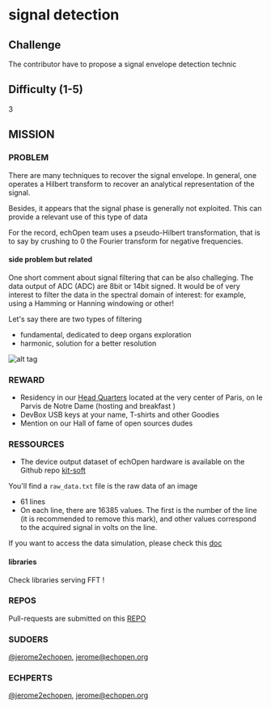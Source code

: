 # signal detection

## Challenge

The contributor have to propose a signal envelope detection technic

## Difficulty \(1-5\)

3

## MISSION

### PROBLEM

There are many techniques to recover the signal envelope. In general, one operates a Hilbert transform to recover an analytical representation of the signal.

Besides, it appears that the signal phase is generally not exploited. This can provide a relevant use of this type of data

For the record, echOpen team uses a pseudo-Hilbert transformation, that is to say by crushing to 0 the Fourier transform for negative frequencies.

#### side problem but related

One short comment about signal filtering that can be also challeging. The data output of ADC \(ADC\) are 8bit or 14bit signed. It would be of very interest to filter the data in the spectral domain of interest: for example, using a Hamming or Hanning windowing or other!

Let's say there are two types of filtering

* fundamental, dedicated to deep organs exploration
* harmonic, solution for a better resolution

![alt tag](http://wiki.echopen.org/images/c/ca/Screen_Shot_2015-09-08_at_15.10.24.png)

### REWARD

* Residency in our [Head Quarters](https://www.google.fr/maps/place/Point+Zéro+des+Routes+de+France/@48.8533289,2.3467055,17z/data=!4m13!1m7!3m6!1s0x47e671e10bc2d769:0x93bcbce92cd56429!2sParvis+Notre-Dame+-+Pl.+Jean-Paul+II,+75004+Paris!3b1!8m2!3d48.8533289!4d2.3488942!3m4!1s0x0:0x16a14abd23a6dd0d!8m2!3d48.8534033!4d2.3487836) located at the very center of Paris, on le Parvis de Notre Dame \(hosting and breakfast \)
* DevBox USB keys at your name, T-shirts and other Goodies 
* Mention on our Hall of fame of open sources dudes

### RESSOURCES

* The device output dataset of echOpen hardware is available on the Github repo [kit-soft](https://github.com/echopen/kit-soft/tree/master/data) 

You'll find a `raw_data.txt` file is the raw data of an image

* 61 lines
* On each line, there are 16385 values. The first is the number of the line \(it is recommended to remove this mark\), and other values correspond to the acquired signal in volts on the line.

If you want to access the data simulation, please check this [doc](https://echopen.gitbooks.io/android-app/content/playing_with_data.html)

#### libraries

Check libraries serving FFT !

### REPOS

Pull-requests are submitted on this [REPO](https://github.com/echopen/kit-soft)

### SUDOERS

[@jerome2echopen](https://github.com/jerome2echopen), jerome@echopen.org

### ECHPERTS

[@jerome2echopen](https://github.com/jerome2echopen), jerome@echopen.org

